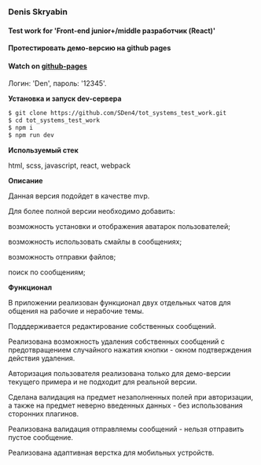 ### Denis Skryabin

#### Test work for 'Front-end junior+/middle разработчик (React)'


**Протестировать демо-версию на github pages**

#### Watch on [github-pages](https://sden4.github.io/tot_systems_test_work/)

Логин: 'Den', пароль: '12345'.


**Установка и запуск dev-сервера**

```sh
$ git clone https://github.com/SDen4/tot_systems_test_work.git
$ cd tot_systems_test_work
$ npm i
$ npm run dev
```


**Используемый стек**

html, scss, javascript, react, webpack


**Описание**

Данная версия подойдет в качестве mvp.

Для более полной версии необходимо добавить:

возможность установки и отображения аватарок пользователей;

возможность использовать смайлы в сообщениях;

возможность отправки файлов;

поиск по сообщениям;

**Функционал**


В приложении реализован функционал двух отдельных чатов для общения на рабочие и нерабочие темы.

Подддерживается редактирование собственных сообщений.

Реализована возможность удаления собственных сообщений с предотвращением 
случайного нажатия кнопки - окном подтверждения действия удаления.

Авторизация пользователя реализована только для демо-версии текущего примера и не подходит для реальной версии.

Сделана валидация на предмет незаполненных полей при авторизации, а также на предмет неверно введенных данных - без использования сторонних плагинов.

Реализована валидация отправляемы сообщений - нельзя отправить пустое сообщение.

Реализована адаптивная верстка для мобильных устройств.

<!-- 
github pages
git add dist && git commit -m "Initial dist subtree commit"
git subtree push --prefix dist origin gh-pages
 -->